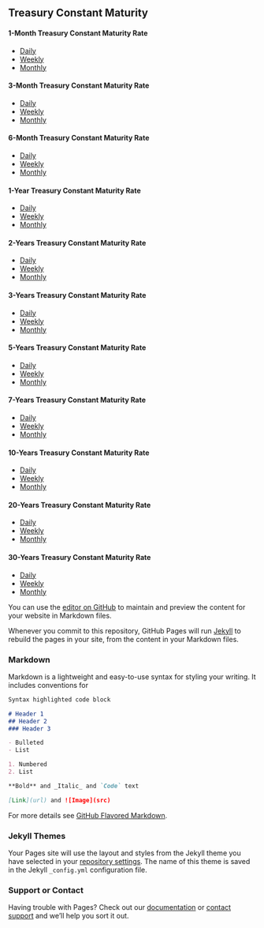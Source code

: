 ## Treasury Constant Maturity 


#### 1-Month Treasury Constant Maturity Rate

* [Daily]() 
* [Weekly]() 
* [Monthly]()

#### 3-Month Treasury Constant Maturity Rate

* [Daily]() 
* [Weekly]() 
* [Monthly]()

#### 6-Month Treasury Constant Maturity Rate

* [Daily]() 
* [Weekly]() 
* [Monthly]()


#### 1-Year Treasury Constant Maturity Rate

* [Daily]() 
* [Weekly]() 
* [Monthly]()

#### 2-Years Treasury Constant Maturity Rate

* [Daily]() 
* [Weekly]() 
* [Monthly]()

#### 3-Years Treasury Constant Maturity Rate

* [Daily]() 
* [Weekly]() 
* [Monthly]()

#### 5-Years Treasury Constant Maturity Rate

* [Daily]() 
* [Weekly]() 
* [Monthly]()
#### 7-Years Treasury Constant Maturity Rate

* [Daily]() 
* [Weekly]() 
* [Monthly]()


#### 10-Years Treasury Constant Maturity Rate

* [Daily]() 
* [Weekly]() 
* [Monthly]()

#### 20-Years Treasury Constant Maturity Rate

* [Daily]() 
* [Weekly]() 
* [Monthly]()


#### 30-Years Treasury Constant Maturity Rate

* [Daily]() 
* [Weekly]() 
* [Monthly]()

You can use the [editor on GitHub](https://github.com/simonpboucher1/Treasury-Constant-Maturity/edit/gh-pages/index.md) to maintain and preview the content for your website in Markdown files.

Whenever you commit to this repository, GitHub Pages will run [Jekyll](https://jekyllrb.com/) to rebuild the pages in your site, from the content in your Markdown files.

### Markdown

Markdown is a lightweight and easy-to-use syntax for styling your writing. It includes conventions for

```markdown
Syntax highlighted code block

# Header 1
## Header 2
### Header 3

- Bulleted
- List

1. Numbered
2. List

**Bold** and _Italic_ and `Code` text

[Link](url) and ![Image](src)
```

For more details see [GitHub Flavored Markdown](https://guides.github.com/features/mastering-markdown/).

### Jekyll Themes

Your Pages site will use the layout and styles from the Jekyll theme you have selected in your [repository settings](https://github.com/simonpboucher1/Treasury-Constant-Maturity/settings). The name of this theme is saved in the Jekyll `_config.yml` configuration file.

### Support or Contact

Having trouble with Pages? Check out our [documentation](https://docs.github.com/categories/github-pages-basics/) or [contact support](https://support.github.com/contact) and we’ll help you sort it out.
